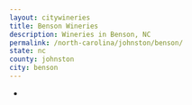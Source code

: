 ```yaml
---
layout: citywineries
title: Benson Wineries
description: Wineries in Benson, NC
permalink: /north-carolina/johnston/benson/
state: nc
county: johnston
city: benson
---
```

-
